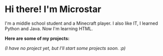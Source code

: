 # Hi there! I'm Microstar

I'm a middle school student and a Minecraft player. I also like IT, I learned Python and Java. Now I'm learning HTML.

**Here are some of my projects:**

*(I have no project yet, but I'll start some projects soon. :p)*
